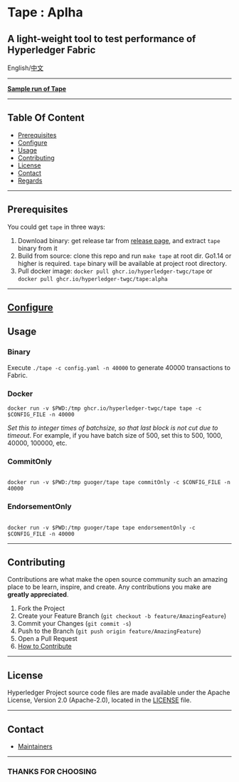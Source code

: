 # Tape : Aplha

## A light-weight tool to test performance of Hyperledger Fabric

English/[中文](README-zh.md)

---
[**Sample run of Tape**](https://www.bilibili.com/video/BV1k5411L79)

---
## Table Of Content

* [Prerequisites](#prerequisites)
* [Configure](docs/configfile.md)
* [Usage](#usage)
* [Contributing](#contributing)
* [License](#license)
* [Contact](#contact)
* [Regards](#thanks-for-choosing)

---
## Prerequisites

You could get `tape` in three ways:
1. Download binary: get release tar from [release page](https://github.com/hyperledger-twgc/tape/releases), and extract `tape` binary from it
2. Build from source: clone this repo and run `make tape` at root dir. Go1.14 or higher is required. `tape` binary will be available at project root directory.
3. Pull docker image: `docker pull ghcr.io/hyperledger-twgc/tape` or `docker pull ghcr.io/hyperledger-twgc/tape:alpha`
---

## [Configure](docs/configfile.md)

## Usage

### Binary

Execute `./tape -c config.yaml -n 40000` to generate 40000 transactions to Fabric.


### Docker

```
docker run -v $PWD:/tmp ghcr.io/hyperledger-twgc/tape tape -c $CONFIG_FILE -n 40000
```

*Set this to integer times of batchsize, so that last block is not cut due to timeout*. For example, if you have batch size of 500, set this to 500, 1000, 40000, 100000, etc.

### CommitOnly
```

docker run -v $PWD:/tmp guoger/tape tape commitOnly -c $CONFIG_FILE -n 40000

```


### EndorsementOnly
```

docker run -v $PWD:/tmp guoger/tape tape endorsementOnly -c $CONFIG_FILE -n 40000

```

---
## Contributing
Contributions are what make the open source community such an amazing place to be learn, inspire, and create. Any contributions you make are **greatly appreciated**.

1. Fork the Project
2. Create your Feature Branch (`git checkout -b feature/AmazingFeature`)
3. Commit your Changes (`git commit -s`)
4. Push to the Branch (`git push origin feature/AmazingFeature`)
5. Open a Pull Request
6. [How to Contribute](CONTRIBUTING.md)

---
## License
Hyperledger Project source code files are made available under the Apache License, Version 2.0 (Apache-2.0), located in the [LICENSE](LICENSE) file.

---
## Contact

* [Maintainers](MAINTAINERS.md)
---

### THANKS FOR CHOOSING

